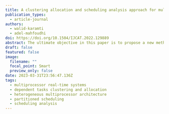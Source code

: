 ```yaml
---
title: A clustering allocation and scheduling analysis approach for multiprocessor dependent real-time tasks
publication_types:
  - article-journal
authors:
  - walid-karamti
  - adel-mahfoudhi
doi: https://doi.org/10.1504/IJCAT.2022.129889
abstract: The ultimate objective in this paper is to propose a new method for dependent tasks clustering by considering the inter-tasks communication cost, the inter-clusters communication cost (inter-calculation units), the precedence impact and the execution cost. The optimal Munkres assignment algorithm is used for an optimal total execution cost. Tasks deadlines and their imposed precedence obligations are taken into consideration to lead a fast and safe exact scheduling analysis of each partition separately while giving pertinent feedback. Experimental results highlight the effectiveness of the proposed approach by comparing it with optimal ones. The outcome shows better results in the total execution cost and gives exact scheduling analysis results.
draft: false
featured: false
image:
  filename: ""
  focal_point: Smart
  preview_only: false
date: 2023-03-31T23:56:47.136Z
tags:
  - multiprocessor real-time systems
  - dependent tasks clustering and allocation
  - heterogeneous multiprocessor architecture
  - partitioned scheduling
  - scheduling analysis
---
```

